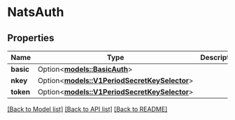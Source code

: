 # NatsAuth

## Properties

Name | Type | Description | Notes
------------ | ------------- | ------------- | -------------
**basic** | Option<[**models::BasicAuth**](BasicAuth.md)> |  | [optional]
**nkey** | Option<[**models::V1PeriodSecretKeySelector**](v1.SecretKeySelector.md)> |  | [optional]
**token** | Option<[**models::V1PeriodSecretKeySelector**](v1.SecretKeySelector.md)> |  | [optional]

[[Back to Model list]](../README.md#documentation-for-models) [[Back to API list]](../README.md#documentation-for-api-endpoints) [[Back to README]](../README.md)


